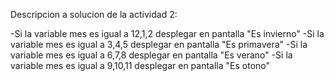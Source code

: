 Descripcion a solucion de la actividad 2:

-Si la variable mes es igual a 12,1,2 desplegar en pantalla "Es invierno"
-Si la variable mes es igual a 3,4,5 desplegar en pantalla "Es primavera"
-Si la variable mes es igual a 6,7,8 desplegar en pantalla "Es verano"
-Si la variable mes es igual a 9,10,11 desplegar en pantalla "Es otono"

